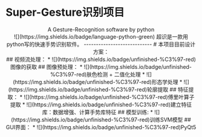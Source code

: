 
# Super-Gesture识别项目
 <center> A Gesture-Recognition software by python<center> 
 ![](https://img.shields.io/badge/language-python-green)
  超识是一款用python写的快速手势识别软件。
----------------------------
# 本项目目前设计方案：<br>
## 视频流处理：
* ![](https://img.shields.io/badge/unfinished-%C3%97-red)图像的获取 
## 图像预处理：
* ![](https://img.shields.io/badge/unfinished-%C3%97-red)肤色检测 + 二值化处理  
* ![](https://img.shields.io/badge/unfinished-%C3%97-red)形态学处理  
* ![](https://img.shields.io/badge/unfinished-%C3%97-red)轮廓提取  
## 特征提取：
* ![](https://img.shields.io/badge/unfinished-%C3%97-red)傅里叶算子提取  
* ![](https://img.shields.io/badge/unfinished-%C3%97-red)建立特征库：数据增强、计算手势库特征 
## 模型训练:
* ![](https://img.shields.io/badge/unfinished-%C3%97-red)训练SVM模型  
## GUI界面： 
* ![](https://img.shields.io/badge/unfinished-%C3%97-red)PyQt5  

